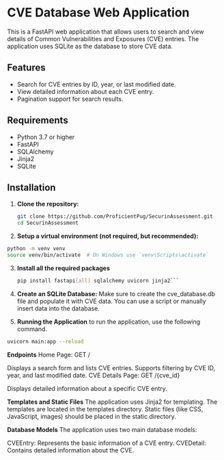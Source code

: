 # CVE Database Web Application

This is a FastAPI web application that allows users to search and view details of Common Vulnerabilities and Exposures (CVE) entries. The application uses SQLite as the database to store CVE data.

## Features

- Search for CVE entries by ID, year, or last modified date.
- View detailed information about each CVE entry.
- Pagination support for search results.

## Requirements

- Python 3.7 or higher
- FastAPI
- SQLAlchemy
- Jinja2
- SQLite

## Installation

1. **Clone the repository:**

   ```bash
   git clone https://github.com/ProficientPug/SecurinAssessment.git
   cd SecurinAssessment
2. **Setup a virtual environment (not required, but recommended):**

```bash
python -m venv venv
source venv/bin/activate  # On Windows use `venv\Scripts\activate`
```
3. **Install all the required packages**
   ```bash
   pip install fastapi[all] sqlalchemy uvicorn jinja2```
4. **Create an SQLite Database:**
   Make sure to create the cve_database.db file and populate it with CVE data. You can use a script or manually insert data into the database.
   
5. **Running the Application**
to run the application, use the following command.
```bash
uvicorn main:app --reload
```
**Endpoints**
Home Page: GET /

Displays a search form and lists CVE entries.
Supports filtering by CVE ID, year, and last modified date.
CVE Details Page: GET /{cve_id}

Displays detailed information about a specific CVE entry.

**Templates and Static Files**
The application uses Jinja2 for templating. The templates are located in the templates directory. Static files (like CSS, JavaScript, images) should be placed in the static directory.

**Database Models**
The application uses two main database models:

CVEEntry: Represents the basic information of a CVE entry.
CVEDetail: Contains detailed information about the CVE.
